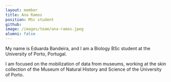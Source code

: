 ```yaml
---
layout: member
title: Ana Ramos
position: MSc student
github: 
image: /images/team/ana-ramos.jpeg
alumni: false
---
```


My name is Eduarda Bandeira, and I am a Biology BSc student at the University of Porto, Portugal.

I am focused on the mobilization of data from museums, working at the skin collection of the Museum of Natural History and Science of the University of Porto.
